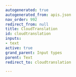 ```yaml
---
autogenerated: true
autogenerated_from: apis.json
nav_order: 992
redirect_from: null
title: CloudTranslation
id: cloudtranslation
inputs:
- text
active: true
grand_parent: Input types
parent: Text
redirect_to: cloudtranslation

---
```


